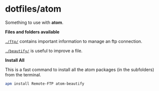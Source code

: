 # dotfiles/atom

Something to use with **atom**.

**Files and folders available**

[`./ftp/`](ftp/) contains important information to manage an ftp connection.

[`./beautify/`](ftp/) is useful to improve a file.

**Install All**

This is a fast command to install all the atom packages (in the subfolders) from the terminal.

```bash
apm install Remote-FTP atom-beautify
```